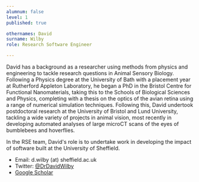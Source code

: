 ```yaml
---
alumnum: false
level: 1
published: true

othernames: David
surname: Wilby
role: Research Software Engineer

---
```


David has a background as a researcher using methods from physics and engineering to tackle research questions in Animal Sensory Biology. Following a Physics degree at the University of Bath with a placement year at Rutherford Appleton Laboratory, he began a PhD in the Bristol Centre for Functional Nanomaterials, taking this to the Schools of Biological Sciences and Physics, completing with a thesis on the optics of the avian retina using a range of numerical simulation techniques. Following this, David undertook postdoctoral research at the University of Bristol and Lund University, tackling a wide variety of projects in animal vision, most recently in developing automated analyses of large microCT scans of the eyes of bumblebees and hoverflies.

In the RSE team, David's role is to undertake work in developing the impact of software built at the University of Sheffield.

* Email: d.wilby (at) sheffield.ac.uk
* Twitter: [@DrDavidWilby](https://twitter.com/drdavidwilby)
* [Google Scholar](http://bit.ly/wilbyScholar)
